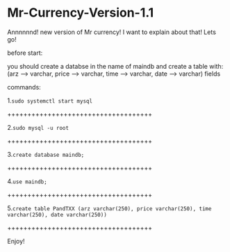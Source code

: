 # Mr-Currency-Version-1.1
Annnnnnd! new version of Mr currency! I want to explain about that! Lets go!


before start:

you should create a databse in the name of maindb and create a table with: (arz --> varchar, price --> varchar, time --> varchar, date --> varchar) fields

commands:

1.```sudo systemctl start mysql```

++++++++++++++++++++++++++++++++++++

2.```sudo mysql -u root```

++++++++++++++++++++++++++++++++++++

3.```create database maindb;```

++++++++++++++++++++++++++++++++++++

4.```use maindb;```

++++++++++++++++++++++++++++++++++++

5.```create table PandTXX (arz varchar(250), price varchar(250), time varchar(250), date varchar(250))```

++++++++++++++++++++++++++++++++++++


Enjoy!
